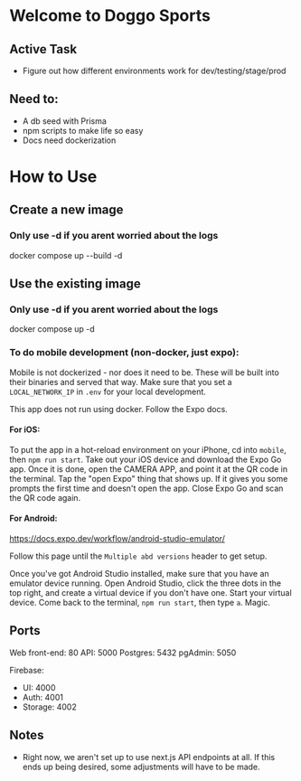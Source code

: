 # Welcome to Doggo Sports

## Active Task

- Figure out how different environments work for dev/testing/stage/prod

## Need to:

- A db seed with Prisma
- npm scripts to make life so easy
- Docs need dockerization

# How to Use

## Create a new image

### Only use -d if you arent worried about the logs

docker compose up --build -d

## Use the existing image

### Only use -d if you arent worried about the logs

docker compose up -d

### To do mobile development (non-docker, just expo):

Mobile is not dockerized - nor does it need to be. These will be built into their binaries and served that way.
Make sure that you set a `LOCAL_NETWORK_IP` in `.env` for your local development.

This app does not run using docker. Follow the Expo docs.

#### For iOS:

To put the app in a hot-reload environment on your iPhone, cd into `mobile`, then `npm run start`. Take out your iOS device and download the Expo Go app. Once it is done, open the CAMERA APP, and point it at the QR code in the terminal. Tap the "open Expo" thing that shows up. If it gives you some prompts the first time and doesn't open the app. Close Expo Go and scan the QR code again.

#### For Android:

https://docs.expo.dev/workflow/android-studio-emulator/

Follow this page until the `Multiple abd versions` header to get setup.

Once you've got Android Studio installed, make sure that you have an emulator device running. Open Android Studio, click the three dots in the top right, and create a virtual device if you don't have one. Start your virtual device. Come back to the terminal, `npm run start`, then type `a`. Magic.

## Ports

Web front-end: 80
API: 5000
Postgres: 5432
pgAdmin: 5050

Firebase:

- UI: 4000
- Auth: 4001
- Storage: 4002

## Notes

- Right now, we aren't set up to use next.js API endpoints at all. If this ends up being desired, some adjustments will have to be made.
